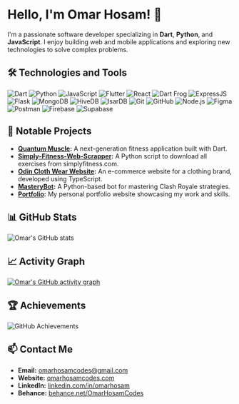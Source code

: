 # Hello, I'm Omar Hosam! 👋

I'm a passionate software developer specializing in **Dart**, **Python**, and **JavaScript**. I enjoy building web and mobile applications and exploring new technologies to solve complex problems.

## 🛠️ Technologies and Tools

![Dart](https://img.shields.io/badge/Dart-%230175C2.svg?style=for-the-badge&logo=dart&logoColor=white)
![Python](https://img.shields.io/badge/Python-%233776AB.svg?style=for-the-badge&logo=python&logoColor=white)
![JavaScript](https://img.shields.io/badge/JavaScript-%23F7DF1E.svg?style=for-the-badge&logo=javascript&logoColor=black)
![Flutter](https://img.shields.io/badge/Flutter-%2302569B.svg?style=for-the-badge&logo=flutter&logoColor=white)
![React](https://img.shields.io/badge/React-%2361DAFB.svg?style=for-the-badge&logo=react&logoColor=black)
![Dart Frog](https://img.shields.io/badge/Dart_Frog-%230175C2.svg?style=for-the-badge&logo=dart&logoColor=white)
![ExpressJS](https://img.shields.io/badge/ExpressJS-%23000000.svg?style=for-the-badge&logo=express&logoColor=white)
![Flask](https://img.shields.io/badge/Flask-%23000000.svg?style=for-the-badge&logo=flask&logoColor=white)
![MongoDB](https://img.shields.io/badge/MongoDB-%2347A248.svg?style=for-the-badge&logo=mongodb&logoColor=white)
![HiveDB](https://img.shields.io/badge/HiveDB-%23FFA500.svg?style=for-the-badge&logo=hive&logoColor=white)
![IsarDB](https://img.shields.io/badge/IsarDB-%2300ADD8.svg?style=for-the-badge&logo=isar&logoColor=white)
![Git](https://img.shields.io/badge/Git-%23F05032.svg?style=for-the-badge&logo=git&logoColor=white)
![GitHub](https://img.shields.io/badge/GitHub-%23181717.svg?style=for-the-badge&logo=github&logoColor=white)
![Node.js](https://img.shields.io/badge/Node.js-%23339933.svg?style=for-the-badge&logo=node.js&logoColor=white)
![Figma](https://img.shields.io/badge/Figma-%23F24E1E.svg?style=for-the-badge&logo=figma&logoColor=white)
![Postman](https://img.shields.io/badge/Postman-%23FF6C37.svg?style=for-the-badge&logo=postman&logoColor=white)
![Firebase](https://img.shields.io/badge/Firebase-%23FFCA28.svg?style=for-the-badge&logo=firebase&logoColor=black)
![Supabase](https://img.shields.io/badge/Supabase-%233ECF8E.svg?style=for-the-badge&logo=supabase&logoColor=white)

## 🚀 Notable Projects

- **[Quantum Muscle](https://github.com/OmarHosamCodes/quantum_muscle):** A next-generation fitness application built with Dart.
- **[Simply-Fitness-Web-Scrapper](https://github.com/OmarHosamCodes/Simply-Fitness-Web-Scrapper):** A Python script to download all exercises from simplyfitness.com.
- **[Odin Cloth Wear Website](https://github.com/OmarHosamCodes/odin-cloth-wear):** An e-commerce website for a clothing brand, developed using TypeScript.
- **[MasteryBot](https://github.com/OmarHosamCodes/MasteryBot):** A Python-based bot for mastering Clash Royale strategies.
- **[Portfolio](https://github.com/OmarHosamCodes/portfolio):** My personal portfolio website showcasing my work and skills.

## 📊 GitHub Stats

![Omar's GitHub stats](https://github-readme-stats.vercel.app/api?username=OmarHosamCodes&show_icons=true&theme=default)

## 📈 Activity Graph

[![Omar's GitHub activity graph](https://github-readme-activity-graph.vercel.app/graph?username=OmarHosamCodes&theme=default)](https://github.com/ashutosh00710/github-readme-activity-graph)

## 🏆 Achievements

![GitHub Achievements](https://github-profile-trophy.vercel.app/?username=OmarHosamCodes&theme=default)

## 📫 Contact Me

- **Email:** omarhosamcodes@gmail.com
- **Website:** [omarhosamcodes.com](https://omarhosamcodes.com)
- **LinkedIn:** [linkedin.com/in/omarhosam](https://www.linkedin.com/in/omarhosam)
- **Behance:** [behance.net/OmarHosamCodes](https://www.behance.net/OmarHosamCodes)

